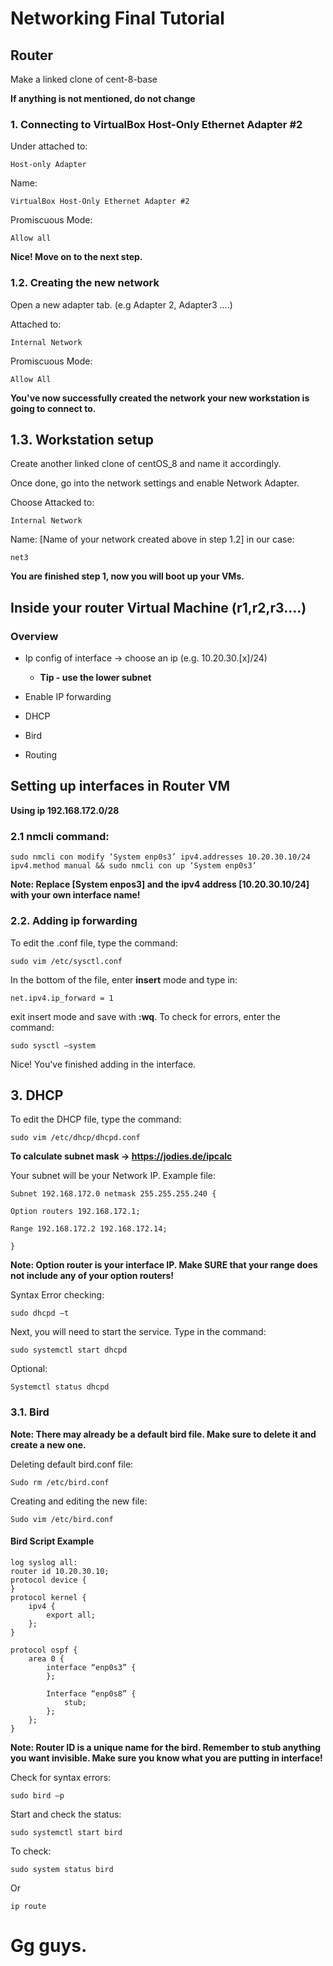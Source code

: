 
# Networking Final Tutorial

## Router

Make a linked clone of cent-8-base 

**If anything is not mentioned, do not change**

### **1.** Connecting to VirtualBox Host-Only Ethernet Adapter #2
Under attached to: 
```
Host-only Adapter 
```

Name:
```
VirtualBox Host-Only Ethernet Adapter #2
```

Promiscuous Mode: 
```
Allow all
```

**Nice! Move on to the next step.**

### **1.2.** Creating the new network 

Open a new adapter tab. (e.g Adapter 2, Adapter3 ....)

Attached to:
```
Internal Network
```

Promiscuous Mode:
```
Allow All
```

**You've now successfully created the network your new workstation is going to connect to.**


## **1.3.** Workstation setup
Create another linked clone of centOS_8 and name it accordingly.

Once done, go into the network settings and enable Network Adapter.

Choose Attacked to:
```
Internal Network
```
Name: [Name of your network created above in step 1.2] in our case:
```
net3
```

**You are finished step 1, now you will boot up your VMs.**

## Inside your router Virtual Machine (r1,r2,r3....)

### Overview
 - Ip config of interface -> choose an ip (e.g. 10.20.30.[x]/24) 

    - **Tip - use the lower subnet**

- Enable IP forwarding 

- DHCP 

- Bird

- Routing 

## Setting up interfaces in Router VM
**Using ip 192.168.172.0/28** 

### **2.1** nmcli command:
```
sudo nmcli con modify ‘System enp0s3’ ipv4.addresses 10.20.30.10/24 ipv4.method manual && sudo nmcli con up ‘System enp0s3’ 
```
**Note: Replace [System enpos3] and the ipv4 address [10.20.30.10/24] with your own interface name!**

### **2.2.** Adding ip forwarding 
To edit the .conf file, type the command:
```
sudo vim /etc/sysctl.conf 
```
In the bottom of the file, enter **insert** mode and type in:
```
net.ipv4.ip_forward = 1 
```
exit insert mode and save with **:wq**. To check for errors, enter the command:
```
sudo sysctl –system  
```

Nice! You've finished adding in the interface.

## **3.** DHCP 
To edit the DHCP file, type the command:
```
sudo vim /etc/dhcp/dhcpd.conf 
```

**To calculate subnet mask -> https://jodies.de/ipcalc**

Your subnet will be your Network IP. Example file:
```
Subnet 192.168.172.0 netmask 255.255.255.240 { 

Option routers 192.168.172.1; 

Range 192.168.172.2 192.168.172.14; 

} 
```
**Note: Option router is your interface IP. Make SURE that your range does not include any of your option routers!**

Syntax Error checking: 
```
sudo dhcpd –t  
```
Next, you will need to start the service. Type in the command:
```
sudo systemctl start dhcpd 
```
Optional:
```
Systemctl status dhcpd 
```

### 3.1. Bird 

**Note: There may already be a default bird file. Make sure to delete it and create a new one.**

Deleting default bird.conf file:
```
Sudo rm /etc/bird.conf 
```
Creating and editing the new file:
```
Sudo vim /etc/bird.conf 
```

#### Bird Script Example
```
log syslog all: 
router id 10.20.30.10; 
protocol device { 
} 
protocol kernel { 
    ipv4 { 
        export all; 
    }; 
} 

protocol ospf { 
    area 0 { 
        interface “enp0s3” { 
        }; 

        Interface “enp0s8” { 
            stub; 
        };	 
    }; 
} 
```
**Note: Router ID is a unique name for the bird. Remember to stub anything you want invisible. Make sure you know what you are putting in interface!**
 

Check for syntax errors: 
```
sudo bird –p 
```

Start and check the status:
```
sudo systemctl start bird 
```
To check:
```
sudo system status bird 
```
Or
```
ip route 
```

# Gg guys.